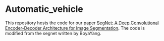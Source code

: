 # Automatic_vehicle

This repository hosts the code for our paper [SegNet: A Deep Convolutional Encoder-Decoder Architecture for Image
Segmentation](https://arxiv.org/abs/1511.00561). The code is modified from the segnet written by BoyaYang.
